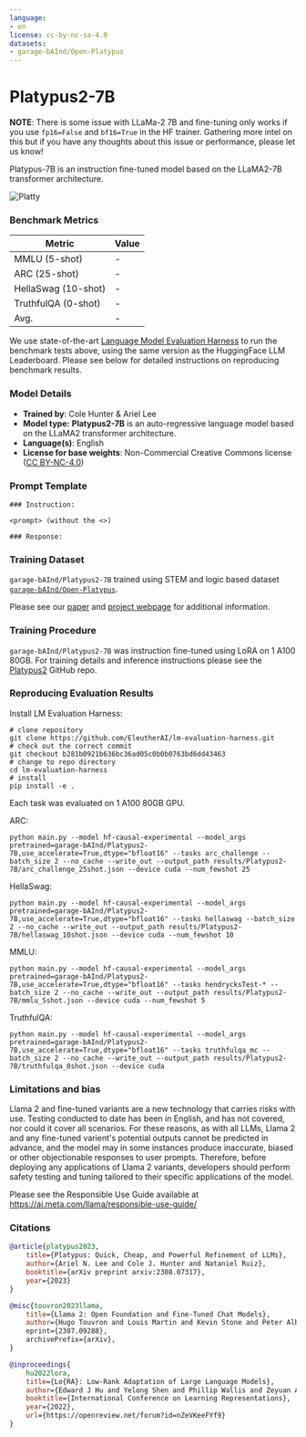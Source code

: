 ```yaml
---
language:
- en
license: cc-by-nc-sa-4.0
datasets:
- garage-bAInd/Open-Platypus
---
```


# Platypus2-7B

**NOTE**: There is some issue with LLaMa-2 7B and fine-tuning only works if you use `fp16=False` and `bf16=True` in the HF trainer. Gathering more intel on this but if you have any thoughts about this issue or performance, please let us know!

Platypus-7B is an instruction fine-tuned model based on the LLaMA2-7B transformer architecture.

![Platty](./Best_Platty_small.jpeg)

### Benchmark Metrics

| Metric                | Value |
|-----------------------|-------|
| MMLU (5-shot)         |  -  |
| ARC (25-shot)         |  -  |
| HellaSwag (10-shot)   |  -  |
| TruthfulQA (0-shot)   |  -  |
| Avg.                  |  -  |

We use state-of-the-art [Language Model Evaluation Harness](https://github.com/EleutherAI/lm-evaluation-harness) to run the benchmark tests above, using the same version as the HuggingFace LLM Leaderboard. Please see below for detailed instructions on reproducing benchmark results.

### Model Details

* **Trained by**: Cole Hunter & Ariel Lee
* **Model type:**  **Platypus2-7B** is an auto-regressive language model based on the LLaMA2 transformer architecture.
* **Language(s)**: English
* **License for base weights**: Non-Commercial Creative Commons license ([CC BY-NC-4.0](https://creativecommons.org/licenses/by-nc/4.0/))

### Prompt Template
```
### Instruction:

<prompt> (without the <>)

### Response:
```

### Training Dataset

`garage-bAInd/Platypus2-7B` trained using STEM and logic based dataset [`garage-bAInd/Open-Platypus`](https://huggingface.co/datasets/garage-bAInd/Open-Platypus).

Please see our [paper](https://arxiv.org/abs/2308.07317) and [project webpage](https://platypus-llm.github.io) for additional information.

### Training Procedure

`garage-bAInd/Platypus2-7B` was instruction fine-tuned using LoRA on 1 A100 80GB. For training details and inference instructions please see the [Platypus2](https://github.com/arielnlee/Platypus) GitHub repo.

### Reproducing Evaluation Results

Install LM Evaluation Harness:
```
# clone repository
git clone https://github.com/EleutherAI/lm-evaluation-harness.git
# check out the correct commit
git checkout b281b0921b636bc36ad05c0b0b0763bd6dd43463
# change to repo directory
cd lm-evaluation-harness
# install
pip install -e .
```
Each task was evaluated on 1 A100 80GB GPU.

ARC:
```
python main.py --model hf-causal-experimental --model_args pretrained=garage-bAInd/Platypus2-7B,use_accelerate=True,dtype="bfloat16" --tasks arc_challenge --batch_size 2 --no_cache --write_out --output_path results/Platypus2-7B/arc_challenge_25shot.json --device cuda --num_fewshot 25
```

HellaSwag:
```
python main.py --model hf-causal-experimental --model_args pretrained=garage-bAInd/Platypus2-7B,use_accelerate=True,dtype="bfloat16" --tasks hellaswag --batch_size 2 --no_cache --write_out --output_path results/Platypus2-7B/hellaswag_10shot.json --device cuda --num_fewshot 10
```

MMLU:
```
python main.py --model hf-causal-experimental --model_args pretrained=garage-bAInd/Platypus2-7B,use_accelerate=True,dtype="bfloat16" --tasks hendrycksTest-* --batch_size 2 --no_cache --write_out --output_path results/Platypus2-7B/mmlu_5shot.json --device cuda --num_fewshot 5
```

TruthfulQA:
```
python main.py --model hf-causal-experimental --model_args pretrained=garage-bAInd/Platypus2-7B,use_accelerate=True,dtype="bfloat16" --tasks truthfulqa_mc --batch_size 2 --no_cache --write_out --output_path results/Platypus2-7B/truthfulqa_0shot.json --device cuda
```
### Limitations and bias

Llama 2 and fine-tuned variants are a new technology that carries risks with use. Testing conducted to date has been in English, and has not covered, nor could it cover all scenarios. For these reasons, as with all LLMs, Llama 2 and any fine-tuned varient's potential outputs cannot be predicted in advance, and the model may in some instances produce inaccurate, biased or other objectionable responses to user prompts. Therefore, before deploying any applications of Llama 2 variants, developers should perform safety testing and tuning tailored to their specific applications of the model.

Please see the Responsible Use Guide available at https://ai.meta.com/llama/responsible-use-guide/

### Citations
```bibtex
@article{platypus2023,
    title={Platypus: Quick, Cheap, and Powerful Refinement of LLMs}, 
    author={Ariel N. Lee and Cole J. Hunter and Nataniel Ruiz},
    booktitle={arXiv preprint arxiv:2308.07317},
    year={2023}
}
```
```bibtex
@misc{touvron2023llama,
    title={Llama 2: Open Foundation and Fine-Tuned Chat Models}, 
    author={Hugo Touvron and Louis Martin and Kevin Stone and Peter Albert and Amjad Almahairi and Yasmine Babaei and Nikolay Bashlykov       year={2023},
    eprint={2307.09288},
    archivePrefix={arXiv},
}
```
```bibtex
@inproceedings{
    hu2022lora,
    title={Lo{RA}: Low-Rank Adaptation of Large Language Models},
    author={Edward J Hu and Yelong Shen and Phillip Wallis and Zeyuan Allen-Zhu and Yuanzhi Li and Shean Wang and Lu Wang and Weizhu Chen},
    booktitle={International Conference on Learning Representations},
    year={2022},
    url={https://openreview.net/forum?id=nZeVKeeFYf9}
}
```